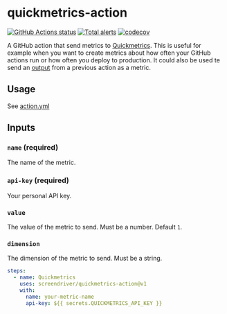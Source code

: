 # quickmetrics-action

[![GitHub Actions status](https://github.com/screendriver/quickmetrics-action/workflows/CI/badge.svg)](https://github.com/screendriver/quickmetrics-action/actions)
[![Total alerts](https://img.shields.io/lgtm/alerts/github/screendriver/quickmetrics-action.svg)](https://lgtm.com/projects/g/screendriver/quickmetrics-action/alerts/)
[![codecov](https://codecov.io/gh/screendriver/quickmetrics-action/branch/master/graph/badge.svg)](https://codecov.io/gh/screendriver/quickmetrics-action)

A GitHub action that send metrics to [Quickmetrics](https://quickmetrics.io). This is useful for example when you want to create metrics about how often your GitHub actions run or how often you deploy to production. It could also be used te send an [output](https://help.github.com/en/actions/creating-actions/metadata-syntax-for-github-actions#outputs) from a previous action as a metric.

## Usage

See [action.yml](https://github.com/screendriver/quickmetrics-action/blob/master/action.yml)

## Inputs

### `name` (required)

The name of the metric.

### `api-key` (required)

Your personal API key.

### `value`

The value of the metric to send. Must be a number. Default `1`.

### `dimension`

The dimension of the metric to send. Must be a string.

```yaml
steps:
  - name: Quickmetrics
    uses: screendriver/quickmetrics-action@v1
    with:
      name: your-metric-name
      api-key: ${{ secrets.QUICKMETRICS_API_KEY }}
```
